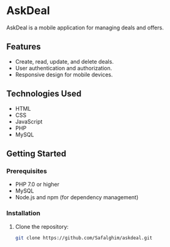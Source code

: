 # AskDeal

AskDeal is a mobile application for managing deals and offers.

## Features

- Create, read, update, and delete deals.
- User authentication and authorization.
- Responsive design for mobile devices.

## Technologies Used

- HTML
- CSS
- JavaScript
- PHP
- MySQL

## Getting Started

### Prerequisites

- PHP 7.0 or higher
- MySQL
- Node.js and npm (for dependency management)

### Installation

1. Clone the repository:
   ```bash
   git clone https://github.com/Safalghim/askdeal.git
